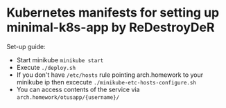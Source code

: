 # Kubernetes manifests for setting up minimal-k8s-app by ReDestroyDeR

Set-up guide:
* Start minikube <code>minikube start</code>
* Execute <code>./deploy.sh</code>
* If you don't have <code>/etc/hosts</code> rule pointing arch.homework to your minikube ip then excecute <code>./minikube-etc-hosts-configure.sh</code>
* You can access contents of the service via <code>arch.homework/otusapp/{username}/</code>

